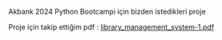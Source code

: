 Akbank 2024 Python Bootcampi için bizden istedikleri proje

Proje için takip ettiğim pdf : [library_management_system-1.pdf](https://github.com/burakabaanoz/Akbank-Python-Bootcamp-Yeni-Nesil-Proje-Kamp-Projesi/files/14329066/library_management_system-1.pdf)
